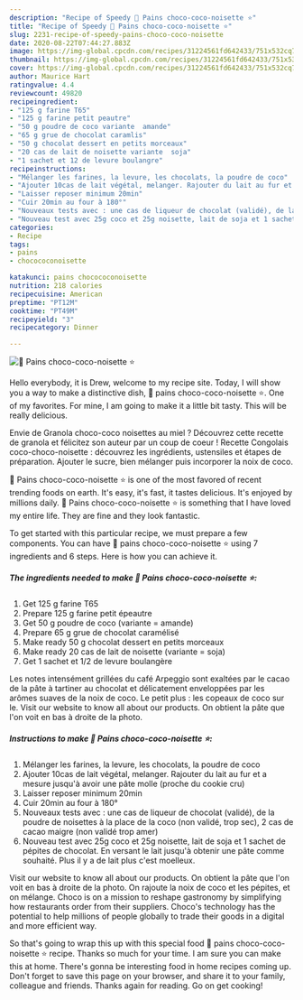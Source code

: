 ```yaml
---
description: "Recipe of Speedy 🌺 Pains choco-coco-noisette ⭐"
title: "Recipe of Speedy 🌺 Pains choco-coco-noisette ⭐"
slug: 2231-recipe-of-speedy-pains-choco-coco-noisette
date: 2020-08-22T07:44:27.883Z
image: https://img-global.cpcdn.com/recipes/31224561fd642433/751x532cq70/🌺-pains-choco-coco-noisette-⭐-photo-principale-de-la-recette.jpg
thumbnail: https://img-global.cpcdn.com/recipes/31224561fd642433/751x532cq70/🌺-pains-choco-coco-noisette-⭐-photo-principale-de-la-recette.jpg
cover: https://img-global.cpcdn.com/recipes/31224561fd642433/751x532cq70/🌺-pains-choco-coco-noisette-⭐-photo-principale-de-la-recette.jpg
author: Maurice Hart
ratingvalue: 4.4
reviewcount: 49820
recipeingredient:
- "125 g farine T65"
- "125 g farine petit peautre"
- "50 g poudre de coco variante  amande"
- "65 g grue de chocolat caramlis"
- "50 g chocolat dessert en petits morceaux"
- "20 cas de lait de noisette variante  soja"
- "1 sachet et 12 de levure boulangre"
recipeinstructions:
- "Mélanger les farines, la levure, les chocolats, la poudre de coco"
- "Ajouter 10cas de lait végétal, melanger. Rajouter du lait au fur et a mesure jusqu&#39;à avoir une pâte molle (proche du cookie cru)"
- "Laisser reposer minimum 20min"
- "Cuir 20min au four à 180°"
- "Nouveaux tests avec : une cas de liqueur de chocolat (validé), de la poudre de noisettes à la place de la coco (non validé, trop sec), 2 cas de cacao maigre (non validé trop amer)"
- "Nouveau test avec 25g coco et 25g noisette, lait de soja et 1 sachet de pépites de chocolat. En versant le lait jusqu&#39;à obtenir une pâte comme souhaité. Plus il y a de lait plus c&#39;est moelleux."
categories:
- Recipe
tags:
- pains
- chocococonoisette

katakunci: pains chocococonoisette 
nutrition: 218 calories
recipecuisine: American
preptime: "PT12M"
cooktime: "PT49M"
recipeyield: "3"
recipecategory: Dinner

---
```



![🌺 Pains choco-coco-noisette ⭐](https://img-global.cpcdn.com/recipes/31224561fd642433/751x532cq70/🌺-pains-choco-coco-noisette-⭐-photo-principale-de-la-recette.jpg)

Hello everybody, it is Drew, welcome to my recipe site. Today, I will show you a way to make a distinctive dish, 🌺 pains choco-coco-noisette ⭐. One of my favorites. For mine, I am going to make it a little bit tasty. This will be really delicious.

Envie de Granola choco-coco noisettes au miel ? Découvrez cette recette de granola et félicitez son auteur par un coup de coeur ! Recette Congolais coco-choco-noisette : découvrez les ingrédients, ustensiles et étapes de préparation. Ajouter le sucre, bien mélanger puis incorporer la noix de coco.

🌺 Pains choco-coco-noisette ⭐ is one of the most favored of recent trending foods on earth. It's easy, it's fast, it tastes delicious. It's enjoyed by millions daily. 🌺 Pains choco-coco-noisette ⭐ is something that I have loved my entire life. They are fine and they look fantastic.


To get started with this particular recipe, we must prepare a few components. You can have 🌺 pains choco-coco-noisette ⭐ using 7 ingredients and 6 steps. Here is how you can achieve it.

<!--inarticleads1-->

##### The ingredients needed to make 🌺 Pains choco-coco-noisette ⭐:

1. Get 125 g farine T65
1. Prepare 125 g farine petit épeautre
1. Get 50 g poudre de coco (variante = amande)
1. Prepare 65 g grue de chocolat caramélisé
1. Make ready 50 g chocolat dessert en petits morceaux
1. Make ready 20 cas de lait de noisette (variante = soja)
1. Get 1 sachet et 1/2 de levure boulangère


Les notes intensément grillées du café Arpeggio sont exaltées par le cacao de la pâte à tartiner au chocolat et délicatement enveloppées par les arômes suaves de la noix de coco. Le petit plus : les copeaux de coco sur le. Visit our website to know all about our products. On obtient la pâte que l&#39;on voit en bas à droite de la photo. 

<!--inarticleads2-->

##### Instructions to make 🌺 Pains choco-coco-noisette ⭐:

1. Mélanger les farines, la levure, les chocolats, la poudre de coco
1. Ajouter 10cas de lait végétal, melanger. Rajouter du lait au fur et a mesure jusqu&#39;à avoir une pâte molle (proche du cookie cru)
1. Laisser reposer minimum 20min
1. Cuir 20min au four à 180°
1. Nouveaux tests avec : une cas de liqueur de chocolat (validé), de la poudre de noisettes à la place de la coco (non validé, trop sec), 2 cas de cacao maigre (non validé trop amer)
1. Nouveau test avec 25g coco et 25g noisette, lait de soja et 1 sachet de pépites de chocolat. En versant le lait jusqu&#39;à obtenir une pâte comme souhaité. Plus il y a de lait plus c&#39;est moelleux.


Visit our website to know all about our products. On obtient la pâte que l&#39;on voit en bas à droite de la photo. On rajoute la noix de coco et les pépites, et on mélange. Choco is on a mission to reshape gastronomy by simplifying how restaurants order from their suppliers. Choco&#39;s technology has the potential to help millions of people globally to trade their goods in a digital and more efficient way. 

So that's going to wrap this up with this special food 🌺 pains choco-coco-noisette ⭐ recipe. Thanks so much for your time. I am sure you can make this at home. There's gonna be interesting food in home recipes coming up. Don't forget to save this page on your browser, and share it to your family, colleague and friends. Thanks again for reading. Go on get cooking!
